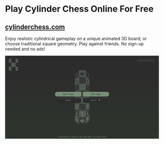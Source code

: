 # Play Cylinder Chess Online For Free

## [cylinderchess.com](https://www.cylinderchess.com)

Enjoy realistic cylindrical gameplay on a unique animated 3D board; or choose traditional square geometry. Play against friends. No sign-up needed and no ads!

![Cylinder Chess](https://github.com/TobiasLoader/Cylinder-Chess/blob/main/public/assets/cylinderchesscom.png)

